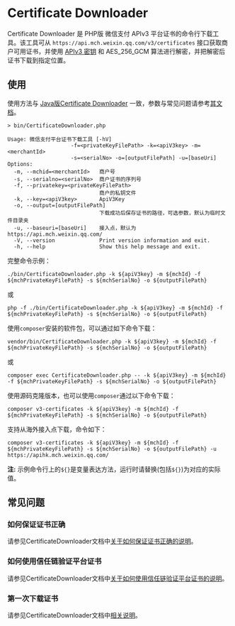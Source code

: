 # Certificate Downloader

Certificate Downloader 是 PHP版 微信支付 APIv3 平台证书的命令行下载工具。该工具可从 `https://api.mch.weixin.qq.com/v3/certificates` 接口获取商户可用证书，并使用 [APIv3 密钥](https://wechatpay-api.gitbook.io/wechatpay-api-v3/ren-zheng/api-v3-mi-yao) 和 AES_256_GCM 算法进行解密，并把解密后证书下载到指定位置。

## 使用
使用方法与 [Java版Certificate Downloader](https://github.com/wechatpay-apiv3/CertificateDownloader) 一致，参数与常见问题请参考[其文档](https://github.com/wechatpay-apiv3/CertificateDownloader/blob/master/README.md)。

```shell
> bin/CertificateDownloader.php

Usage: 微信支付平台证书下载工具 [-hV]
                    -f=<privateKeyFilePath> -k=<apiV3key> -m=<merchantId>
                    -s=<serialNo> -o=[outputFilePath] -u=[baseUri]
Options:
  -m, --mchid=<merchantId>   商户号
  -s, --serialno=<serialNo>  商户证书的序列号
  -f, --privatekey=<privateKeyFilePath>
                             商户的私钥文件
  -k, --key=<apiV3key>       ApiV3Key
  -o, --output=[outputFilePath]
                             下载成功后保存证书的路径，可选参数，默认为临时文件目录夹
  -u, --baseuri=[baseUri]    接入点，默认为 https://api.mch.weixin.qq.com/
  -V, --version              Print version information and exit.
  -h, --help                 Show this help message and exit.
```

完整命令示例：

```shell
./bin/CertificateDownloader.php -k ${apiV3key} -m ${mchId} -f ${mchPrivateKeyFilePath} -s ${mchSerialNo} -o ${outputFilePath}
```

或

```shell
php -f ./bin/CertificateDownloader.php -k ${apiV3key} -m ${mchId} -f ${mchPrivateKeyFilePath} -s ${mchSerialNo} -o ${outputFilePath}
```

使用`composer`安装的软件包，可以通过如下命令下载：

```shell
vendor/bin/CertificateDownloader.php -k ${apiV3key} -m ${mchId} -f ${mchPrivateKeyFilePath} -s ${mchSerialNo} -o ${outputFilePath}
```

或

```shell
composer exec CertificateDownloader.php -- -k ${apiV3key} -m ${mchId} -f ${mchPrivateKeyFilePath} -s ${mchSerialNo} -o ${outputFilePath}
```

使用源码克隆版本，也可以使用`composer`通过以下命令下载：

```shell
composer v3-certificates -k ${apiV3key} -m ${mchId} -f ${mchPrivateKeyFilePath} -s ${mchSerialNo} -o ${outputFilePath}
```

支持从海外接入点下载，命令如下：

```shell
composer v3-certificates -k ${apiV3key} -m ${mchId} -f ${mchPrivateKeyFilePath} -s ${mchSerialNo} -o ${outputFilePath} -u https://apihk.mch.weixin.qq.com/
```

**注:** 示例命令行上的`${}`是变量表达方法，运行时请替换(包括`${}`)为对应的实际值。

## 常见问题

### 如何保证证书正确
请参见CertificateDownloader文档中[关于如何保证证书正确的说明](https://github.com/wechatpay-apiv3/CertificateDownloader#%E5%A6%82%E4%BD%95%E4%BF%9D%E8%AF%81%E8%AF%81%E4%B9%A6%E6%AD%A3%E7%A1%AE)。

### 如何使用信任链验证平台证书
请参见CertificateDownloader文档中[关于如何使用信任链验证平台证书的说明](https://github.com/wechatpay-apiv3/CertificateDownloader#%E5%A6%82%E4%BD%95%E4%BD%BF%E7%94%A8%E4%BF%A1%E4%BB%BB%E9%93%BE%E9%AA%8C%E8%AF%81%E5%B9%B3%E5%8F%B0%E8%AF%81%E4%B9%A6)。

### 第一次下载证书

请参见CertificateDownloader文档中[相关说明](https://github.com/wechatpay-apiv3/CertificateDownloader#%E7%AC%AC%E4%B8%80%E6%AC%A1%E4%B8%8B%E8%BD%BD%E8%AF%81%E4%B9%A6)。
